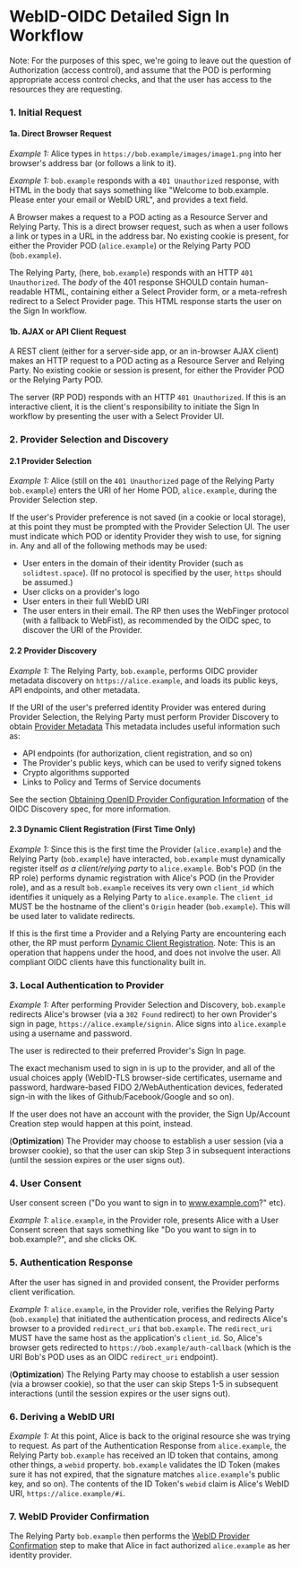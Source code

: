 # WebID-OIDC Detailed Sign In Workflow

Note: For the purposes of this spec, we're going to leave out the question of
Authorization (access control), and assume that the POD is performing
appropriate access control checks, and that the user has access to the resources
they are requesting.

### 1. Initial Request

#### 1a. Direct Browser Request

*Example 1:* Alice types in `https://bob.example/images/image1.png` into her
browser's address bar (or follows a link to it).

*Example 1:* `bob.example` responds with a `401 Unauthorized` response, with HTML in
the body that says something like "Welcome to bob.example. Please enter your email
or WebID URL", and provides a text field.

A Browser makes a request to a POD acting as a Resource Server and
Relying Party. This is a direct browser request, such as when a user follows a
link or types in a URL in the address bar. No existing cookie is present, for
either the Provider POD (`alice.example`) or the Relying Party POD (`bob.example`).

The Relying Party, (here, `bob.example`) responds with an HTTP `401 Unauthorized`.
The *body* of the 401 response SHOULD contain human-readable HTML, containing
either a Select Provider form, or a meta-refresh redirect to a Select Provider
page. This HTML response starts the user on the Sign In workflow.

#### 1b. AJAX or API Client Request
A REST client (either for a server-side app, or an in-browser AJAX client)
makes an HTTP request to a POD acting as a Resource Server and Relying Party.
No existing cookie or session is present, for either the Provider POD or the
Relying Party POD.

The server (RP POD) responds with an HTTP `401 Unauthorized`. If this is an
interactive client, it is the client's responsibility to initiate the Sign In
workflow by presenting the user with a Select Provider UI.

### 2. Provider Selection and Discovery

#### 2.1 Provider Selection
*Example 1:* Alice (still on the `401 Unauthorized` page of the Relying Party
`bob.example`) enters the URI of her Home POD, `alice.example`, during the Provider
Selection step.

If the user's Provider preference is not saved (in a cookie or local storage),
at this point they must be prompted with the Provider Selection UI. The user
must indicate which POD or identity Provider they wish to use, for signing in.
Any and all of the following methods may be used:

 * User enters in the domain of their identity Provider (such as
   `solidtest.space`).
   (If no protocol is specified by the user, `https` should be assumed.)
 * User clicks on a provider's logo
 * User enters in their full WebID URI
 * The user enters in their email. The RP then uses the WebFinger protocol (with
   a fallback to WebFist), as recommended by the OIDC spec, to discover the URI
   of the Provider.

#### 2.2 Provider Discovery
*Example 1:* The Relying Party, `bob.example`, performs OIDC provider metadata
discovery on `https://alice.example`, and loads its public keys, API endpoints,
and other metadata.

If the URI of the user's preferred identity Provider was entered during Provider
Selection, the Relying Party must perform Provider Discovery to obtain
[Provider Metadata](https://openid.net/specs/openid-connect-discovery-1_0.html#ProviderMetadata)
This metadata includes useful information such as:
 - API endpoints (for authorization, client registration, and so on)
 - The Provider's public keys, which can be used to verify signed tokens
 - Crypto algorithms supported
 - Links to Policy and Terms of Service documents

See the section [Obtaining OpenID Provider Configuration
Information](https://openid.net/specs/openid-connect-discovery-1_0.html#ProviderConfig)
of the OIDC Discovery spec, for more information.

#### 2.3 Dynamic Client Registration (First Time Only)
*Example 1:* Since this is the first time the Provider (`alice.example`) and the
Relying Party (`bob.example`) have interacted, `bob.example` must dynamically register
itself *as a client/relying party* to `alice.example`. Bob's POD (in the RP role)
performs dynamic registration with Alice's POD (in the Provider role), and as
a result `bob.example` receives its very own `client_id` which identifies it
uniquely as a Relying Party to `alice.example`. The `client_id` MUST be the hostname
of the client's `Origin` header (`bob.example`). This will be used later to validate
redirects.

If this is the first time a Provider and a Relying Party are encountering each
other, the RP must perform
[Dynamic Client Registration](https://openid.net/specs/openid-connect-registration-1_0.html).
Note: This is an operation that happens under the hood, and does not involve the
user. All compliant OIDC clients have this functionality built in.

### 3. Local Authentication to Provider
*Example 1:* After performing Provider Selection and Discovery, `bob.example`
redirects Alice's browser (via a `302 Found` redirect) to her own Provider's
sign in page, `https://alice.example/signin`. Alice signs into `alice.example` using
a username and password.

The user is redirected to their preferred Provider's Sign In page.

The exact mechanism used to sign in is up to the provider, and all of the usual
choices apply (WebID-TLS browser-side certificates, username and password,
hardware-based FIDO 2/WebAuthentication devices, federated sign-in with the
likes of Github/Facebook/Google and so on).

If the user does not have an account with the provider, the Sign Up/Account
Creation step would happen at this point, instead.

(**Optimization**) The Provider may choose to establish a user session (via a
browser cookie), so that the user can skip Step 3 in subsequent interactions
(until the session expires or the user signs out).

### 4. User Consent
User consent screen ("Do you want to sign in to www.example.com?" etc).

*Example 1:* `alice.example`, in the Provider role, presents Alice with a User
Consent screen that says something like "Do you want to sign in to bob.example?",
and she clicks OK.

### 5. Authentication Response
After the user has signed in and provided consent, the Provider performs client
verification.

*Example 1:* `alice.example`, in the Provider role, verifies the Relying Party
(`bob.example`) that initiated the authentication process, and redirects Alice's
browser to a provided `redirect_uri` that `bob.example`. The `redirect_uri` MUST
have the same host as the application's `client_id`. So, Alice's browser gets
redirected to `https://bob.example/auth-callback` (which is the URI Bob's POD uses
as an OIDC `redirect_uri` endpoint).

(**Optimization**) The Relying Party may choose to establish a user session
(via a browser cookie), so that the user can skip Steps 1-5 in subsequent
interactions (until the session expires or the user signs out).

### 6. Deriving a WebID URI
*Example 1:* At this point, Alice is back to the original resource she was
trying to request. As part of the Authentication Response from `alice.example`,
the Relying Party `bob.example` has received an ID token that contains, among
other things, a `webid` property. `bob.example` validates the ID Token (makes
sure it has not expired, that the signature matches `alice.example`'s public key,
and so on). The contents of the ID Token's `webid` claim is Alice's WebID URI,
`https://alice.example/#i`.

### 7. WebID Provider Confirmation
The Relying Party `bob.example` then performs the [WebID Provider
Confirmation](README.md#webid-provider-confirmation) step to make
that Alice in fact authorized `alice.example` as her identity provider.
